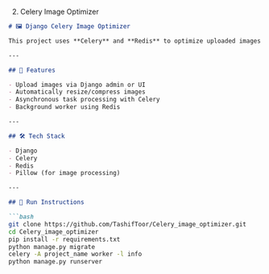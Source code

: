  2. Celery Image Optimizer

```markdown
# 🖼️ Django Celery Image Optimizer

This project uses **Celery** and **Redis** to optimize uploaded images in the background without blocking the main thread.

---

## 🚀 Features

- Upload images via Django admin or UI
- Automatically resize/compress images
- Asynchronous task processing with Celery
- Background worker using Redis

---

## 🛠️ Tech Stack

- Django
- Celery
- Redis
- Pillow (for image processing)

---

## 🔧 Run Instructions

```bash
git clone https://github.com/TashifToor/Celery_image_optimizer.git
cd Celery_image_optimizer
pip install -r requirements.txt
python manage.py migrate
celery -A project_name worker -l info
python manage.py runserver
